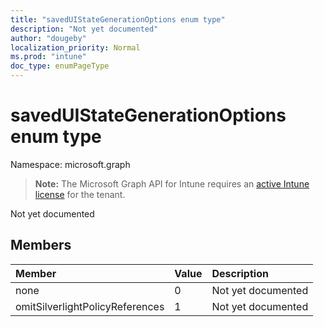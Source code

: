 ```yaml
---
title: "savedUIStateGenerationOptions enum type"
description: "Not yet documented"
author: "dougeby"
localization_priority: Normal
ms.prod: "intune"
doc_type: enumPageType
---
```


# savedUIStateGenerationOptions enum type

Namespace: microsoft.graph

> **Note:** The Microsoft Graph API for Intune requires an [active Intune license](https://go.microsoft.com/fwlink/?linkid=839381) for the tenant.

Not yet documented

## Members
|Member|Value|Description|
|:---|:---|:---|
|none|0|Not yet documented|
|omitSilverlightPolicyReferences|1|Not yet documented|







